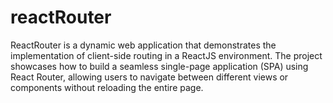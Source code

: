 # reactRouter
ReactRouter is a dynamic web application that demonstrates the implementation of client-side routing in a ReactJS environment. The project showcases how to build a seamless single-page application (SPA) using React Router, allowing users to navigate between different views or components without reloading the entire page.
